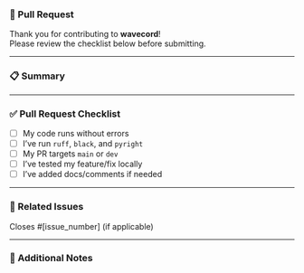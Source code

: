 ### 🚀 Pull Request

Thank you for contributing to **wavecord**!  
Please review the checklist below before submitting.

---

### 📋 Summary

<!-- Briefly explain what this PR does -->

---

### ✅ Pull Request Checklist

- [ ] My code runs without errors
- [ ] I’ve run `ruff`, `black`, and `pyright`
- [ ] My PR targets `main` or `dev`
- [ ] I’ve tested my feature/fix locally
- [ ] I’ve added docs/comments if needed

---

### 🧪 Related Issues

Closes #[issue_number] (if applicable)

---

### 💬 Additional Notes

<!-- Got any edge cases, notes for reviewers, or fun surprises? Drop them here! -->

